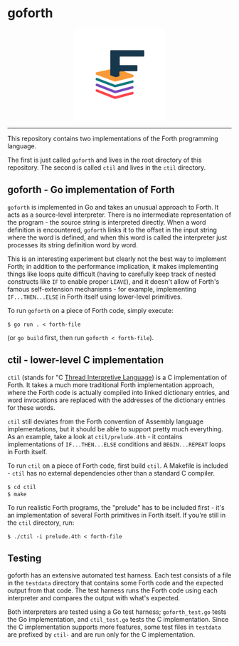 # goforth

<p align="center">
  <img alt="Logo" src="doc/goforth-logo-sm.png" />
</p>

----

This repository contains two implementations of the Forth programming language.

The first is just called `goforth` and lives in the root directory of this
repository. The second is called `ctil` and lives in the `ctil` directory.

## goforth - Go implementation of Forth

`goforth` is implemented in Go and takes an unusual approach to Forth. It acts
as a source-level interpreter. There is no intermediate representation of
the program - the source string is interpreted directly. When a word definition
is encountered, `goforth` links it to the offset in the input string where
the word is defined, and when this word is called the interpreter just
processes its string definition word by word.

This is an interesting experiment but clearly not the best way to implement
Forth; in addition to the performance implication, it makes implementing things
like loops quite difficult (having to carefully keep track of nested constructs
like `IF` to enable proper `LEAVE`), and it doesn't allow of Forth's famous
self-extension mechanisms - for example, implementing `IF...THEN...ELSE` in
Forth itself using lower-level primitives.

To run `goforth` on a piece of Forth code, simply execute:

```
$ go run . < forth-file
```

(or `go build` first, then run `goforth < forth-file`).

## ctil - lower-level C implementation

`ctil` (stands for "C [Thread Interpretive Language](https://en.wikipedia.org/wiki/Threaded_code)) is a C implementation of Forth. It takes a much more traditional
Forth implementation approach, where the Forth code is actually compiled into
linked dictionary entries, and word invocations are replaced with the addresses
of the dictionary entries for these words.

`ctil` still deviates from the Forth convention of Assembly language
implementations, but it should be able to support pretty much everything.
As an example, take a look at `ctil/prelude.4th` - it contains implementations
of `IF...THEN...ELSE` conditions and `BEGIN...REPEAT` loops in Forth itself.

To run `ctil` on a piece of Forth code, first build `ctil`. A Makefile is
included - `ctil` has no external dependencies other than a standard C compiler.

```
$ cd ctil
$ make
```

To run realistic Forth programs, the "prelude" has to be included first - it's
an implementation of several Forth primitives in Forth itself. If you're still
in the `ctil` directory, run:

```
$ ./ctil -i prelude.4th < forth-file
```

## Testing

goforth has an extensive automated test harness. Each test consists of a file
in the `testdata` directory that contains some Forth code and the expected
output from that code. The test harness runs the Forth code using each
interpreter and compares the output with what's expected.

Both interpreters are tested using a Go test harness; `goforth_test.go` tests
the Go implementation, and `ctil_test.go` tests the C implementation. Since the
C implementation supports more features, some test files in `testdata` are
prefixed by `ctil-` and are run only for the C implementation.
